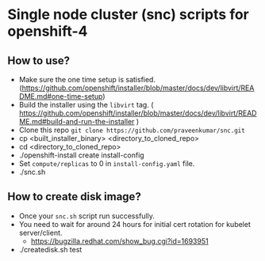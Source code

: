 # Single node cluster (snc) scripts for openshift-4 

## How to use?
- Make sure the one time setup is satisfied. (https://github.com/openshift/installer/blob/master/docs/dev/libvirt/README.md#one-time-setup)
- Build the installer using the `libvirt` tag. ( https://github.com/openshift/installer/blob/master/docs/dev/libvirt/README.md#build-and-run-the-installer )
- Clone this repo `git clone https://github.com/praveenkumar/snc.git`
- cp <built_installer_binary> <directory_to_cloned_repo>
- cd <directory_to_cloned_repo>
- ./openshift-install create install-config
- Set `compute/replicas` to 0 in `install-config.yaml` file.
- ./snc.sh

## How to create disk image?
- Once your `snc.sh` script run successfully.
- You need to wait for around 24 hours for initial cert rotation for kubelet server/client.
	- https://bugzilla.redhat.com/show_bug.cgi?id=1693951
- ./createdisk.sh test
